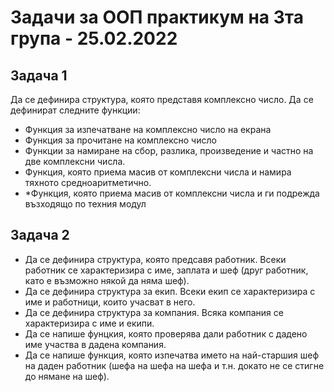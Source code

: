 # Задачи за ООП практикум на 3та група - 25.02.2022

## Задача 1
Да се дефинира структура, която представя комплексно число. Да се дефинират следните функции:
* Функция за изпечатване на комплексно число на екрана
* Функция за прочитане на комплексно число
* Функции за намиране на сбор, разлика, произведение и частно на две комплексни числа.
* Функция, която приема масив от комплексни числа и намира тяхното средноаритметично.
* *Функция, която приема масив от комплексни числа и ги подрежда възходящо по техния модул

## Задача 2
* Да се дефинира структура, която предсавя работник. Всеки работник се характеризира с име, заплата и шеф (друг работник, като е възможно някой да няма шеф).
* Да се дефинира структура за екип. Всеки екип се характеризира с име и работници, които учасват в него.
* Да се дефинира структура за компания. Всяка компания се характеризира с име и екипи.
* Да се напише фунцкия, която проверява дали работник с дадено име участва в дадена компания.
* Да се напише функция, която изпечатва името на най-старшия шеф на даден работник (шефа на шефа на шефа и т.н. докато не се стигне до нямане на шеф).